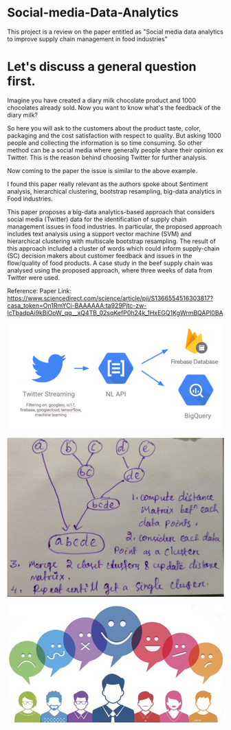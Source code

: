 # Social-media-Data-Analytics

This project is a review on the paper entitled as "Social media data analytics to improve supply chain management in food industries"
# Let's discuss a general question first.
Imagine you have created a diary milk chocolate product  and 1000 chocolates already sold. Now you want to know what's the feedback of the diary milk?

So here you will ask to the customers about the product taste, color, packaging and the cost satisfaction with respect to quality. But asking 1000 people and collecting the information is so time consuming. So other method can be a social media where generally people share their opinion ex Twitter. This is the reason behind choosing Twitter for further analysis.

Now coming to the paper the issue is similar to the above example. 

I found this paper really relevant as the authors spoke about Sentiment analysis, hierarchical clustering, bootstrap resampling, big-data analytics in Food industries.

This paper proposes a big-data analytics-based approach that considers social media (Twitter) data for the identification of supply chain management issues in food industries. In particular, the proposed approach includes text analysis using a support vector machine (SVM) and hierarchical clustering with multiscale bootstrap resampling. The result of this approach included a cluster of words which could inform supply-chain (SC) decision makers about customer feedback and issues in the flow/quality of food products. A case study in the beef supply chain was analysed using the proposed approach, where three weeks of data from Twitter were used.

Reference:
Paper Link:
https://www.sciencedirect.com/science/article/pii/S1366554516303817?casa_token=On1RmYCi-BAAAAAA:ta929Pjtc-zw-lcTbadpAi9kBiOoW_qq__xQ4TB_02sqKefP0h24k_1HxEGQ1KgWrmBQAPl0BA

![](https://github.com/swayanshu/Social-media-Data-Analytics/blob/main/Graphs/1_aqQ0uIRd5gFfMJYx75i3Lg.png) 

![](https://github.com/swayanshu/Social-media-Data-Analytics/blob/main/Graphs/hierachical_cluster.jpg)

![](https://github.com/swayanshu/Social-media-Data-Analytics/blob/main/Graphs/performing-twitter-sentiment-analysis1.jpg)
